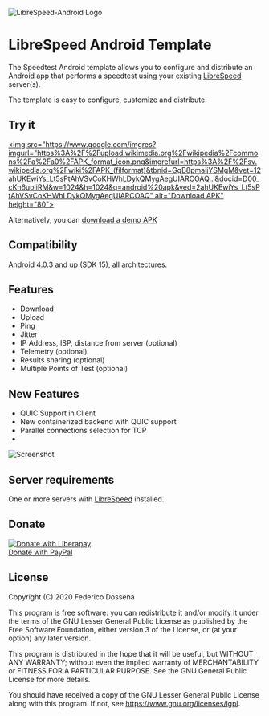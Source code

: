 ![LibreSpeed-Android Logo](https://github.com/adolfintel/speedtest-android/blob/master/.github/Readme-Logo.png?raw=true)
 
# LibreSpeed Android Template
The Speedtest Android template allows you to configure and distribute an Android app that performs a speedtest using your existing [LibreSpeed](https://github.com/librespeed/speedtest) server(s).

The template is easy to configure, customize and distribute.
 
## Try it

[<img src="https://www.google.com/imgres?imgurl="https%3A%2F%2Fupload.wikimedia.org%2Fwikipedia%2Fcommons%2Fa%2Fa0%2FAPK_format_icon.png&imgrefurl=https%3A%2F%2Fsv.wikipedia.org%2Fwiki%2FAPK_(filformat)&tbnid=GgB8pmaijYSMgM&vet=12ahUKEwiYs_Lt5sPtAhVSvCoKHWhLDykQMygAegUIARCOAQ..i&docid=D00_cKn6uoIiRM&w=1024&h=1024&q=android%20apk&ved=2ahUKEwiYs_Lt5sPtAhVSvCoKHWhLDykQMygAegUIARCOAQ" alt="Download APK" height="80">](https://f-droid.org/packages/com.dosse.speedtest/)

Alternatively, you can [download a demo APK](https://downloads.fdossena.com/geth.php?r=speedtest-android-apk)

## Compatibility
Android 4.0.3 and up (SDK 15), all architectures.

## Features
* Download
* Upload
* Ping
* Jitter
* IP Address, ISP, distance from server (optional)
* Telemetry (optional)
* Results sharing (optional)
* Multiple Points of Test (optional)

## New Features
* QUIC Support in Client
* New containerized backend with QUIC support 
* Parallel connections selection for TCP
* 

![Screenshot](https://github.com/librespeed/speedtest-android/blob/master/.github/screenshots.png?raw=true)

## Server requirements
One or more servers with [LibreSpeed](https://github.com/librespeed/speedtest) installed.

## Donate
[![Donate with Liberapay](https://liberapay.com/assets/widgets/donate.svg)](https://liberapay.com/fdossena/donate)  
[Donate with PayPal](https://www.paypal.me/sineisochronic)  

## License
Copyright (C) 2020 Federico Dossena

This program is free software: you can redistribute it and/or modify
it under the terms of the GNU Lesser General Public License as published by
the Free Software Foundation, either version 3 of the License, or
(at your option) any later version.

This program is distributed in the hope that it will be useful,
but WITHOUT ANY WARRANTY; without even the implied warranty of
MERCHANTABILITY or FITNESS FOR A PARTICULAR PURPOSE.  See the
GNU General Public License for more details.

You should have received a copy of the GNU Lesser General Public License
along with this program.  If not, see <https://www.gnu.org/licenses/lgpl>.
